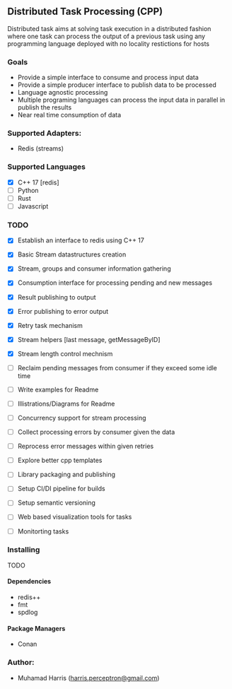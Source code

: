 ## Distributed Task Processing (CPP)

Distributed task aims at solving task execution in a distributed fashion where one task can 
process the output of a previous task using any programming language deployed with no 
locality restictions for hosts



### Goals 
- Provide a simple interface to consume and process input data
- Provide a simple producer interface to publish data to be processed
- Language agnostic processing
- Multiple programing languages can process the input data in parallel in publish the results
- Near real time consumption of data


### Supported Adapters:
- Redis (streams)


### Supported Languages
- [x] C++ 17 [redis]
- [ ] Python
- [ ] Rust
- [ ] Javascript

### TODO
- [x] Establish an interface to redis using C++ 17
- [x] Basic Stream datastructures creation
- [x] Stream, groups and consumer information gathering
- [x] Consumption interface for processing pending and new messages
- [x] Result publishing to output
- [x] Error publishing to error output
- [x] Retry task mechanism
- [x] Stream helpers [last message, getMessageByID]
- [x] Stream length control mechnism
- [ ] Reclaim pending messages from consumer if they exceed some idle time
- [ ] Write examples for Readme
- [ ] Illistrations/Diagrams for Readme
- [ ] Concurrency support for stream processing
- [ ] Collect processing errors by consumer given the data
- [ ] Reprocess error messages within given retries
- [ ] Explore better cpp templates
- [ ] Library packaging and publishing
- [ ] Setup CI/DI pipeline for builds
- [ ] Setup semantic versioning
- [ ] Web based visualization tools for tasks
- [ ] Monitorting tasks


### Installing
TODO


#### Dependencies
- redis++ 
- fmt
- spdlog


#### Package Managers
- Conan
### Author:
- Muhamad Harris (harris.perceptron@gmail.com)
